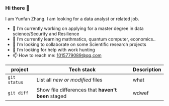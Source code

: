### Hi there 👋

I am Yunfan Zhang. I am looking for a data analyst or related job.

- 🔭 I’m currently working on applying for a master degree in data science/Security and Resilience
- 🌱 I’m currently learning mathmatics, quantum computer, economics..
- 👯 I’m looking to collaborate on some Scientific research projects
- 🤔 I’m looking for help with work hunting
- 📫 How to reach me: 1015779089@qq.com

| project | Tech stack | Description
| --- | --- | --- |
| `git status` | List all *new or modified* files | what
| `git diff` | Show file differences that **haven't been** staged | wdwef
